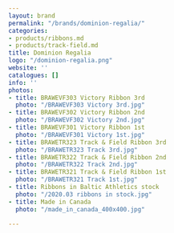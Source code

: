 ```yaml
---
layout: brand
permalink: "/brands/dominion-regalia/"
categories:
- products/ribbons.md
- products/track-field.md
title: Dominion Regalia
logo: "/dominion-regalia.png"
website: ''
catalogues: []
info: ''
photos:
- title: BRAWEVF303 Victory Ribbon 3rd
  photo: "/BRAWEVF303 Victory 3rd.jpg"
- title: BRAWEVF302 Victory Ribbon 2nd
  photo: "/BRAWEVF302 Victory 2nd.jpg"
- title: BRAWEVF301 Victory Ribbon 1st
  photo: "/BRAWEVF301 Victory 1st.jpg"
- title: BRAWETR323 Track & Field Ribbon 3rd
  photo: "/BRAWETR323 Track 3rd.jpg"
- title: BRAWETR322 Track & Field Ribbon 2nd
  photo: "/BRAWETR322 Track 2nd.jpg"
- title: BRAWETR321 Track & Field Ribbon 1st
  photo: "/BRAWETR321 Track 1st.jpg"
- title: Ribbons in Baltic Athletics stock
  photo: "/2020.03 ribbons in stock.jpg"
- title: Made in Canada
  photo: "/made_in_canada_400x400.jpg"

---
```

